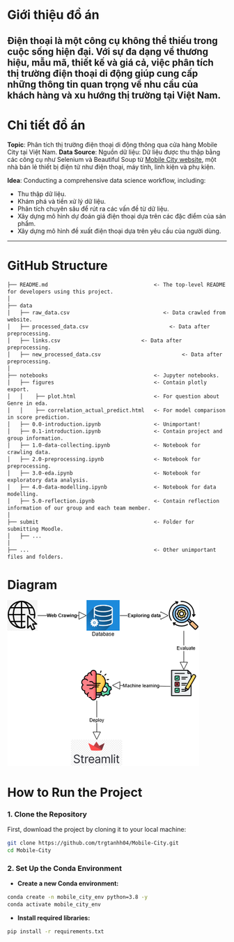 # Giới thiệu đồ án
Điện thoại là một công cụ không thể thiếu trong cuộc sống hiện đại. Với sự đa dạng về thương hiệu, mẫu mã, thiết kế và giá cả, việc phân tích thị trường điện thoại di động giúp cung cấp những thông tin quan trọng về nhu cầu của khách hàng và xu hướng thị trường tại Việt Nam.
---

# Chi tiết đồ án

**Topic**: Phân tích thị trường điện thoại di động thông qua cửa hàng Mobile City tại Việt Nam.
**Data Source**: Nguồn dữ liệu: Dữ liệu được thu thập bằng các công cụ như Selenium và Beautiful Soup từ  [Mobile City website](https://mobilecity.vn), một nhà bán lẻ thiết bị điện tử như điện thoại, máy tính, linh kiện và phụ kiện.

**Idea**: Conducting a comprehensive data science workflow, including:
- Thu thập dữ liệu.
- Khám phá và tiền xử lý dữ liệu.
- Phân tích chuyên sâu để rút ra các vấn đề từ dữ liệu.
- Xây dựng mô hình dự đoán giá điện thoại dựa trên các đặc điểm của sản phẩm.
- Xây dựng mô hình đề xuất điện thoại dựa trên yêu cầu của người dùng.
---

# GitHub Structure

```
├── README.md                                  <- The top-level README for developers using this project.
│
├── data
│   ├── raw_data.csv                              <- Data crawled from website.
│   ├── processed_data.csv                          <- Data after preprocessing.
│   ├── links.csv                          <- Data after preprocessing.
│   ├── new_processed_data.csv                          <- Data after preprocessing.
│
├── notebooks                                  <- Jupyter notebooks.
│   ├── figures                                <- Contain plotly export.
│   │    ├── plot.html                         <- For question about Genre in eda.
│   │    ├── correlation_actual_predict.html   <- For model comparison in score prediction.
│   ├── 0.0-introduction.ipynb                 <- Unimportant!
│   ├── 0.1-introduction.ipynb                 <- Contain project and group information.
│   ├── 1.0-data-collecting.ipynb              <- Notebook for crawling data.
│   ├── 2.0-preprocessing.ipynb                <- Notebook for preprocessing.
│   ├── 3.0-eda.ipynb                          <- Notebook for exploratory data analysis.
│   ├── 4.0-data-modelling.ipynb               <- Notebook for data modelling.
│   ├── 5.0-reflection.ipynb                   <- Contain reflection information of our group and each team member.
│
├── submit                                     <- Folder for submitting Moodle.
│   ├── ...
│                     
├── ...                                        <- Other unimportant files and folders.
```

# Diagram
![Workflow](https://github.com/trgtanhh04/Mobile-City/blob/main/workflow.png)


# How to Run the Project

### **1. Clone the Repository**
First, download the project by cloning it to your local machine:

```bash
git clone https://github.com/trgtanhh04/Mobile-City.git
cd Mobile-City
```

### **2. Set Up the Conda Environment**

- **Create a new Conda environment:**

```bash
conda create -n mobile_city_env python=3.8 -y
conda activate mobile_city_env
```

- **Install required libraries:**

```bash
pip install -r requirements.txt
